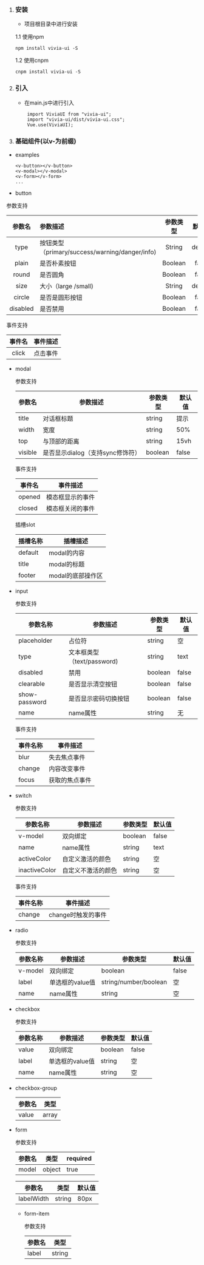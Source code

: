 1. ### 安装

   * 项目根目录中进行安装

   1.1 使用npm

   ```
   npm install vivia-ui -S
   ```

   1.2 使用cnpm 

   ```
   cnpm install vivia-ui -S
   ```

2. ### 引入

   * 在main.js中进行引入

      ```
       import ViviaUI from "vivia-ui";
       import "vivia-ui/dist/vivia-ui.css";
       Vue.use(ViviaUI);
      ```

3.  ### 基础组件(以v-为前缀)

   * examples

     ```
     <v-button></v-button>
     <v-modal></v-modal>
     <v-form></v-form>
     ...
     ```

* button

参数支持

|  参数名  | 参数描述                                       | 参数类型 | 默认值  |
| :------: | :--------------------------------------------- | :------: | :-----: |
|   type   | 按钮类型（primary/success/warning/danger/info) |  String  | default |
|  plain   | 是否朴素按钮                                   | Boolean  |  false  |
|  round   | 是否圆角                                       | Boolean  |  false  |
|   size   | 大小（large /small)                            |  String  | default |
|  circle  | 是否是圆形按钮                                 | Boolean  |  false  |
| disabled | 是否禁用                                       | Boolean  |  false  |

事件支持

| 事件名 | 事件描述 |
| :----: | :------: |
| click  | 点击事件 |

* modal

  参数支持

  | 参数名  | 参数描述                         | 参数类型 | 默认值 |
  | ------- | -------------------------------- | -------- | ------ |
  | title   | 对话框标题                       | string   | 提示   |
  | width   | 宽度                             | string   | 50%    |
  | top     | 与顶部的距离                     | string   | 15vh   |
  | visible | 是否显示dialog（支持sync修饰符） | boolean  | false  |

  事件支持

  | 事件名 | 事件描述         |
  | ------ | ---------------- |
  | opened | 模态框显示的事件 |
  | closed | 模态框关闭的事件 |

  插槽slot

  | 插槽名称 | 插槽描述          |
  | -------- | ----------------- |
  | default  | modal的内容       |
  | title    | modal的标题       |
  | footer   | modal的底部操作区 |

* input

  参数支持

  | 参数名称      | 参数描述                   | 参数类型 | 默认值 |
  | ------------- | -------------------------- | -------- | ------ |
  | placeholder   | 占位符                     | string   | 空     |
  | type          | 文本框类型（text/password) | string   | text   |
  | disabled      | 禁用                       | boolean  | false  |
  | clearable     | 是否显示清空按钮           | boolean  | false  |
  | show-password | 是否显示密码切换按钮       | boolean  | false  |
  | name          | name属性                   | string   | 无     |

  事件支持

  | 事件名称 | 事件描述       |
  | -------- | -------------- |
  | blur     | 失去焦点事件   |
  | change   | 内容改变事件   |
  | focus    | 获取的焦点事件 |

* switch

  参数支持

  | 参数名称      | 参数描述           | 参数类型 | 默认值 |
  | ------------- | ------------------ | -------- | ------ |
  | v-model       | 双向绑定           | boolean  | false  |
  | name          | name属性           | string   | text   |
  | activeColor   | 自定义激活的颜色   | string   | 空     |
  | inactiveColor | 自定义不激活的颜色 | string   | 空     |

  事件支持

  | 事件名称 | 事件描述           |
  | -------- | ------------------ |
  | change   | change时触发的事件 |

* radio

  参数支持

  | 参数名称 | 参数描述        | 参数类型              | 默认值 |
  | -------- | --------------- | --------------------- | ------ |
  | v-model  | 双向绑定        | boolean               | false  |
  | label    | 单选框的value值 | string/number/boolean | 空     |
  | name     | name属性        | string                | 空     |

* checkbox

  参数支持

  | 参数名称 | 参数描述        | 参数类型 | 默认值 |
  | -------- | --------------- | -------- | ------ |
  | value    | 双向绑定        | boolean  | false  |
  | label    | 单选框的value值 | string   | 空     |
  | name     | name属性        | string   | 空     |

* checkbox-group

  | 参数名 | 类型  |
  | ------ | ----- |
  | value  | array |

* form

  参数支持

  | 参数名 | 类型   | required |
  | ------ | ------ | -------- |
  | model  | object | true     |

  | 参数名     | 类型   | 默认值 |
  | ---------- | ------ | ------ |
  | labelWidth | string | 80px   |

  * form-item

    参数支持

    | 参数名 | 类型   |
    | ------ | ------ |
    | label  | string |

    
